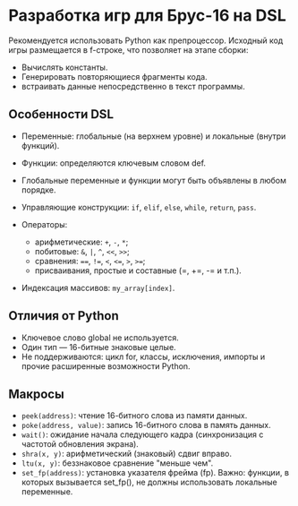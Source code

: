 # Разработка игр для Брус-16 на DSL

Рекомендуется использовать Python как препроцессор. Исходный код игры размещается в f-строке, что позволяет на этапе сборки:

* Вычислять константы.
* Генерировать повторяющиеся фрагменты кода.
* встраивать данные непосредственно в текст программы.

## Особенности DSL

* Переменные: глобальные (на верхнем уровне) и локальные (внутри функций).
* Функции: определяются ключевым словом def.
* Глобальные переменные и функции могут быть объявлены в любом порядке.
* Управляющие конструкции: `if`, `elif`, `else`, `while`, `return`, `pass`.
* Операторы:

  - арифметические: `+`, `-`, `*`;
  - побитовые: `&`, `|`, `^`, `<<`, `>>`;
  - сравнения: `==`, `!=`, `<`, `<=`, `>`, `>=`;
  - присваивания, простые и составные (=, +=, -= и т.п.).

- Индексация массивов: `my_array[index]`.

## Отличия от Python

* Ключевое слово global не используется.
* Один тип — 16-битные знаковые целые.
* Не поддерживаются: цикл for, классы, исключения, импорты и прочие расширенные возможности Python.

## Макросы

* `peek(address)`: чтение 16-битного слова из памяти данных.
* `poke(address, value)`: запись 16-битного слова в память данных.
* `wait()`: ожидание начала следующего кадра (синхронизация с частотой обновления экрана).
* `shra(x, y)`: арифметический (знаковый) сдвиг вправо.
* `ltu(x, y)`: беззнаковое сравнение "меньше чем".
* `set_fp(address)`: установка указателя фрейма (fp). Важно: функции, в которых вызывается set_fp(), не должны использовать локальные переменные.

